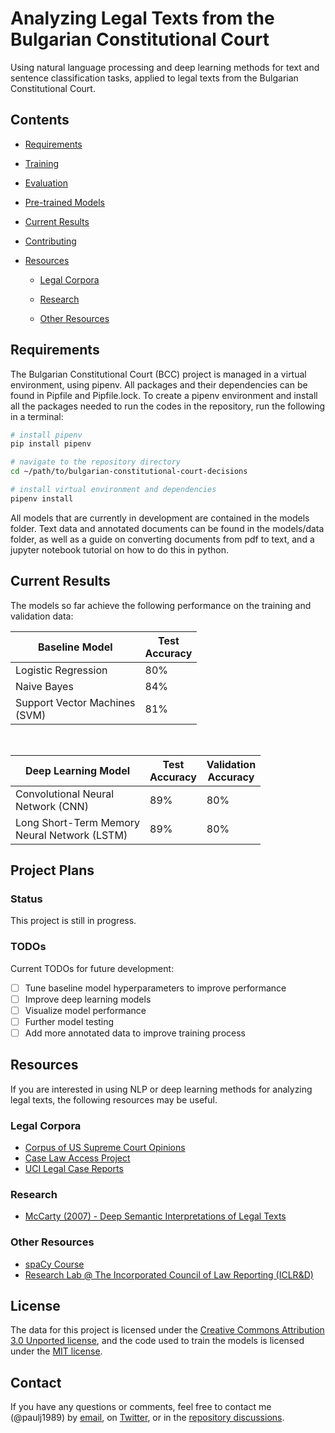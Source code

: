 # Analyzing Legal Texts from the Bulgarian Constitutional Court

Using natural language processing and deep learning methods for text and sentence classification tasks, applied to legal texts from the Bulgarian Constitutional Court.

## Contents

- [Requirements](#requirements)

- [Training](#training)

- [Evaluation](#evaluation)

- [Pre-trained Models](#pre-trained-models)

- [Current Results](#current-results)

- [Contributing](#contributing)

- [Resources](#resources)

  - [Legal Corpora](#legal-corpora)

  - [Research](#research)

  - [Other Resources](#other-resources)

## Requirements

The Bulgarian Constitutional Court (BCC) project is managed in a virtual environment, using pipenv. All packages and their dependencies can be found in Pipfile and Pipfile.lock. To create a pipenv environment and install all the packages needed to run the codes in the repository, run the following in a terminal:

````bash
# install pipenv
pip install pipenv

# navigate to the repository directory
cd ~/path/to/bulgarian-constitutional-court-decisions

# install virtual environment and dependencies
pipenv install
````

All models that are currently in development are contained in the models folder. Text data and annotated documents can be found in the models/data folder, as well as a guide on converting documents from pdf to text, and a jupyter notebook tutorial on how to do this in python.

## Current Results

The models so far achieve the following performance on the training and validation data:

| Baseline Model                       | Test </br>Accuracy    |
| ------------------------------------ | --------------------- |
| Logistic Regression                  |         80%           |
| Naive Bayes                          |         84%           |
| Support Vector Machines </br> (SVM)  |         81%           |

</br>

| Deep Learning Model                                 | Test </br>Accuracy    | Validation </br> Accuracy |
| --------------------------------------------------- | --------------------- | ------------------------- |
| Convolutional Neural </br> Network (CNN)            |         89%           |           80%             |
| Long Short-Term Memory </br> Neural Network (LSTM)  |         89%           |           80%             |

## Project Plans

### Status

This project is still in progress.

### TODOs

Current TODOs for future development:

- [ ] Tune baseline model hyperparameters to improve performance
- [ ] Improve deep learning models
- [ ] Visualize model performance
- [ ] Further model testing
- [ ] Add more annotated data to improve training process

## Resources

If you are interested in using NLP or deep learning methods for analyzing legal texts, the following resources may be useful.

### Legal Corpora

- [Corpus of US Supreme Court Opinions](https://www.english-corpora.org/scotus/)
- [Case Law Access Project](https://case.law/tools/)
- [UCI Legal Case Reports](https://archive.ics.uci.edu/ml/datasets/Legal+Case+Reports)

### Research

- [McCarty (2007) - Deep Semantic Interpretations of Legal Texts](https://www.cs.rutgers.edu/~mccarty/research/icail07-acm.pdf)

### Other Resources

- [spaCy Course](https://github.com/ines/spacy-course)
- [Research Lab @ The Incorporated Council of Law Reporting (ICLR&D)](https://research.iclr.co.uk/)

## License

The data for this project is licensed under the [Creative Commons Attribution 3.0 Unported license](https://creativecommons.org/licenses/by/3.0/), and the code used to train the models is licensed under the [MIT license](LICENSE.md).

## Contact

If you have any questions or comments, feel free to contact me (@paulj1989) by [email](mailto:paul@paulrjohnson.net), on [Twitter](https://twitter.com/paul_johnson89), or in the [repository discussions](https://github.com/Paulj1989/bulgarian-constitutional-court-decisions/discussions).
